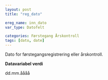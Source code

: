 ```yaml
---
layout: post
title: "reg_dato"

ereg_name: inn_dato
var_type: Datofelt

categories: Førstegang Årskontroll
tags: [dato, date]
---
```


Dato for førstegangsregistrering eller årskontroll.

**Datavariabel verdi**

dd.mm.åååå

